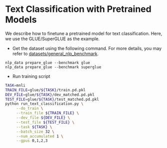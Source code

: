 # Text Classification with Pretrained Models
We describe how to finetune a pretrained model for text classification. Here, we use the 
GLUE/SuperGLUE as the example. 

- Get the dataset using the following command. For more details, you may refer 
to [datasets/general_nlp_benchmark](../datasets/general_nlp_benchmark).

```
nlp_data prepare_glue --benchmark glue
nlp_data prepare_glue --benchmark superglue
```

- Run training script

```bash
TASK=mnli
TRAIN_FILE=glue/${TASK}/train.pd.pkl
DEV_FILE=glue/${TASK}/dev_matched.pd.pkl
TEST_FILE=glue/${TASK}/test_matched.pd.pkl
python run_text_classification.py \
     --do_train \
     --train_file ${TRAIN_FILE} \
     --dev_file ${DEV_FILE} \
     --test_file ${TEST_FILE} \
     --task ${TASK} \
     --batch_size 32 \
     --num_accumulated 1 \
     --gpus 0,1,2,3
```
